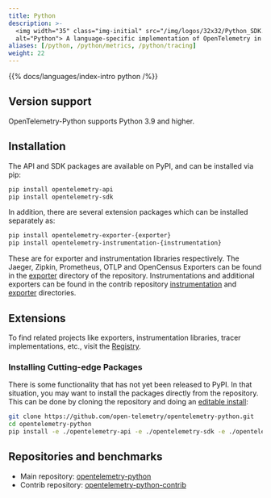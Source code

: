 ```yaml
---
title: Python
description: >-
  <img width="35" class="img-initial" src="/img/logos/32x32/Python_SDK.svg"
  alt="Python"> A language-specific implementation of OpenTelemetry in Python.
aliases: [/python, /python/metrics, /python/tracing]
weight: 22
---
```


{{% docs/languages/index-intro python /%}}

## Version support

OpenTelemetry-Python supports Python 3.9 and higher.

## Installation

The API and SDK packages are available on PyPI, and can be installed via pip:

```sh
pip install opentelemetry-api
pip install opentelemetry-sdk
```

In addition, there are several extension packages which can be installed
separately as:

```sh
pip install opentelemetry-exporter-{exporter}
pip install opentelemetry-instrumentation-{instrumentation}
```

These are for exporter and instrumentation libraries respectively. The Jaeger,
Zipkin, Prometheus, OTLP and OpenCensus Exporters can be found in the
[exporter](https://github.com/open-telemetry/opentelemetry-python/blob/main/exporter/)
directory of the repository. Instrumentations and additional exporters can be
found in the contrib repository
[instrumentation](https://github.com/open-telemetry/opentelemetry-python-contrib/tree/main/instrumentation)
and
[exporter](https://github.com/open-telemetry/opentelemetry-python-contrib/tree/main/exporter)
directories.

## Extensions

To find related projects like exporters, instrumentation libraries, tracer
implementations, etc., visit the [Registry](/ecosystem/registry/?s=python).

### Installing Cutting-edge Packages

There is some functionality that has not yet been released to PyPI. In that
situation, you may want to install the packages directly from the repository.
This can be done by cloning the repository and doing an
[editable install](https://pip.pypa.io/en/stable/reference/pip_install/#editable-installs):

```sh
git clone https://github.com/open-telemetry/opentelemetry-python.git
cd opentelemetry-python
pip install -e ./opentelemetry-api -e ./opentelemetry-sdk -e ./opentelemetry-semantic-conventions
```

## Repositories and benchmarks

- Main repository: [opentelemetry-python][]
- Contrib repository: [opentelemetry-python-contrib][]

[opentelemetry-python]: https://github.com/open-telemetry/opentelemetry-python
[opentelemetry-python-contrib]:
  https://github.com/open-telemetry/opentelemetry-python-contrib
